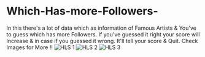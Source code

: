 # Which-Has-more-Followers-
In this there's a lot of data which as information of Famous Artists &amp; You've to guess which has more Followers. If you've guessed it right your score will Increase &amp; in case if you guessed it wrong. It'll tell your score &amp; Quit.
Check Images for More !!
![HLS 1](https://user-images.githubusercontent.com/99068087/152634205-d3275590-7603-4fad-9ea1-2597d1d530fd.PNG)
![HLS 2](https://user-images.githubusercontent.com/99068087/152634207-a4275310-15b2-4cfd-a8b7-2d14ae6aa221.PNG)
![HLS 3](https://user-images.githubusercontent.com/99068087/152634208-a4cddb96-bfbe-4203-b2c9-6c9aac727389.PNG)
